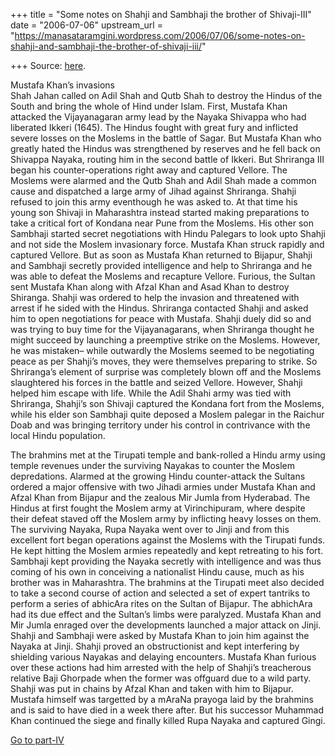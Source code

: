 +++
title = "Some notes on Shahji and Sambhaji the brother of Shivaji-III"
date = "2006-07-06"
upstream_url = "https://manasataramgini.wordpress.com/2006/07/06/some-notes-on-shahji-and-sambhaji-the-brother-of-shivaji-iii/"

+++
Source: [here](https://manasataramgini.wordpress.com/2006/07/06/some-notes-on-shahji-and-sambhaji-the-brother-of-shivaji-iii/).

Mustafa Khan’s invasions  
Shah Jahan called on Adil Shah and Qutb Shah to destroy the Hindus of the South and bring the whole of Hind under Islam. First, Mustafa Khan attacked the Vijayanagaran army lead by the Nayaka Shivappa who had liberated Ikkeri (1645). The Hindus fought with great fury and inflicted severe losses on the Moslems in the battle of Sagar. But Mustafa Khan who greatly hated the Hindus was strengthened by reserves and he fell back on Shivappa Nayaka, routing him in the second battle of Ikkeri. But Shriranga III began his counter-operations right away and captured Vellore. The Moslems were alarmed and the Qutb Shah and Adil Shah made a common cause and dispatched a large army of Jihad against Shriranga. Shahji refused to join this army eventhough he was asked to. At that time his young son Shivaji in Maharashtra instead started making preparations to take a critical fort of Kondana near Pune from the Moslems. His other son Sambhaji started secret negotiations with Hindu Palegars to look upto Shahji and not side the Moslem invasionary force. Mustafa Khan struck rapidly and captured Vellore. But as soon as Mustafa Khan returned to Bijapur, Shahji and Sambhaji secretly provided intelligence and help to Shriranga and he was able to defeat the Moslems and recapture Vellore. Furious, the Sultan sent Mustafa Khan along with Afzal Khan and Asad Khan to destroy Shiranga. Shahji was ordered to help the invasion and threatened with arrest if he sided with the Hindus. Shriranga contacted Shahji and asked him to open negotiations for peace with Mustafa. Shahji duely did so and was trying to buy time for the Vijayanagarans, when Shriranga thought he might succeed by launching a preemptive strike on the Moslems. However, he was mistaken– while outwardly the Moslems seemed to be negotiating peace as per Shahji’s moves, they were themselves preparing to strike. So Shriranga’s element of surprise was completely blown off and the Moslems slaughtered his forces in the battle and seized Vellore. However, Shahji helped him escape with life. While the Adil Shahi army was tied with Shriranga, Shahji’s son Shivaji captured the Kondana fort from the Moslems, while his elder son Sambhaji quite deposed a Moslem palegar in the Raichur Doab and was bringing territory under his control in contrivance with the local Hindu population.

The brahmins met at the Tirupati temple and bank-rolled a Hindu army using temple revenues under the surviving Nayakas to counter the Moslem depredations. Alarmed at the growing Hindu counter-attack the Sultans ordered a major offensive with two Jihadi armies under Mustafa Khan and Afzal Khan from Bijapur and the zealous Mir Jumla from Hyderabad. The Hindus at first fought the Moslem army at Virinchipuram, where despite their defeat staved off the Moslem army by inflicting heavy losses on them. The surviving Nayaka, Rupa Nayaka went over to Jinji and from this excellent fort began operations against the Moslems with the Tirupati funds. He kept hitting the Moslem armies repeatedly and kept retreating to his fort. Sambhaji kept providing the Nayaka secretly with intelligence and was thus coming of his own in conceiving a nationalist Hindu cause, much as his brother was in Maharashtra. The brahmins at the Tirupati meet also decided to take a second course of action and selected a set of expert tantriks to perform a series of abhicAra rites on the Sultan of Bijapur. The abhichAra had its due effect and the Sultan’s limbs were paralyzed. Mustafa Khan and Mir Jumla enraged over the developments launched a major attack on Jinji. Shahji and Sambhaji were asked by Mustafa Khan to join him against the Nayaka at Jinji. Shahji proved an obstructionist and kept interfering by shielding various Nayakas and delaying encounters. Mustafa Khan furious over these actions had him arrested with the help of Shahji’s treacherous relative Baji Ghorpade when the former was offguard due to a wild party. Shahji was put in chains by Afzal Khan and taken with him to Bijapur. Mustafa himself was targetted by a mAraNa prayoga laid by the brahmins and is said to have died in a week there after. But his successor Muhammad Khan continued the siege and finally killed Rupa Nayaka and captured Gingi.

[Go to part-IV](https://manasataramgini.wordpress.com/2006/07/07/some-notes-on-shahji-and-sambhaji-the-brother-of-shivaji-iv/)

